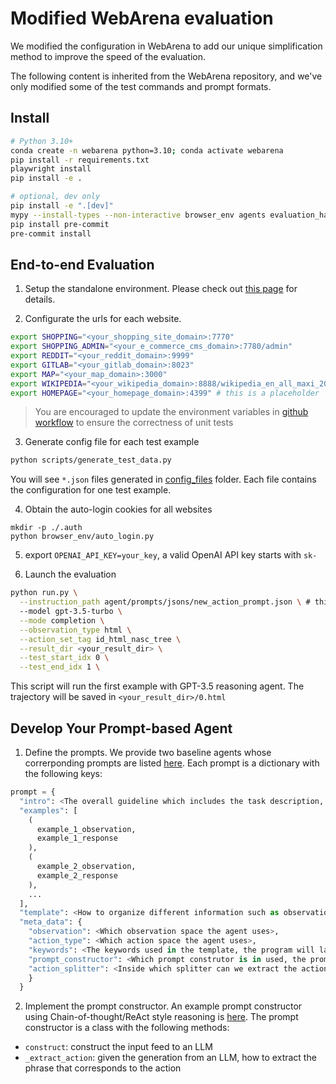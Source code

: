 # Modified WebArena evaluation

We modified the configuration in WebArena to add our unique simplification method to improve the speed of the evaluation.

The following content is inherited from the WebArena repository, and we've only modified some of the test commands and prompt formats.

## Install

```bash
# Python 3.10+
conda create -n webarena python=3.10; conda activate webarena
pip install -r requirements.txt
playwright install
pip install -e .

# optional, dev only
pip install -e ".[dev]"
mypy --install-types --non-interactive browser_env agents evaluation_harness
pip install pre-commit
pre-commit install
```
## End-to-end Evaluation

1. Setup the standalone environment.
Please check out [this page](environment_docker/README.md) for details.

2. Configurate the urls for each website.
```bash
export SHOPPING="<your_shopping_site_domain>:7770"
export SHOPPING_ADMIN="<your_e_commerce_cms_domain>:7780/admin"
export REDDIT="<your_reddit_domain>:9999"
export GITLAB="<your_gitlab_domain>:8023"
export MAP="<your_map_domain>:3000"
export WIKIPEDIA="<your_wikipedia_domain>:8888/wikipedia_en_all_maxi_2022-05/A/User:The_other_Kiwix_guy/Landing"
export HOMEPAGE="<your_homepage_domain>:4399" # this is a placeholder
```

> You are encouraged to update the environment variables in [github workflow](.github/workflows/tests.yml#L7) to ensure the correctness of unit tests

3. Generate config file for each test example
```bash
python scripts/generate_test_data.py
```
You will see `*.json` files generated in [config_files](./config_files) folder. Each file contains the configuration for one test example.

4. Obtain the auto-login cookies for all websites
```
mkdir -p ./.auth
python browser_env/auto_login.py
```
5. export `OPENAI_API_KEY=your_key`, a valid OpenAI API key starts with `sk-`

6. Launch the evaluation
```bash
python run.py \
  --instruction_path agent/prompts/jsons/new_action_prompt.json \ # this is the reasoning agent prompt we used in the paper
  --model gpt-3.5-turbo \
  --mode completion \
  --observation_type html \
  --action_set_tag id_html_nasc_tree \
  --result_dir <your_result_dir> \
  --test_start_idx 0 \
  --test_end_idx 1 \
```
This script will run the first example with GPT-3.5 reasoning agent. The trajectory will be saved in `<your_result_dir>/0.html`

## Develop Your Prompt-based Agent
1. Define the prompts. We provide two baseline agents whose correrponding prompts are listed [here](./agent/prompts/raw). Each prompt is a dictionary with the following keys:
```python
prompt = {
  "intro": <The overall guideline which includes the task description, available action, hint and others>,
  "examples": [
    (
      example_1_observation,
      example_1_response
    ),
    (
      example_2_observation,
      example_2_response
    ),
    ...
  ],
  "template": <How to organize different information such as observation, previous action, instruction, url>,
  "meta_data": {
    "observation": <Which observation space the agent uses>,
    "action_type": <Which action space the agent uses>,
    "keywords": <The keywords used in the template, the program will later enumerate all keywords in the template to see if all of them are correctly replaced with the content>,
    "prompt_constructor": <Which prompt construtor is in used, the prompt constructor will construct the input feed to an LLM and extract the action from the generation, more details below>,
    "action_splitter": <Inside which splitter can we extract the action, used by the prompt constructor>
    }
  }
```

2. Implement the prompt constructor. An example prompt constructor using Chain-of-thought/ReAct style reasoning is [here](./agent/prompts/prompt_constructor.py#L184). The prompt constructor is a class with the following methods:
* `construct`: construct the input feed to an LLM
* `_extract_action`: given the generation from an LLM, how to extract the phrase that corresponds to the action